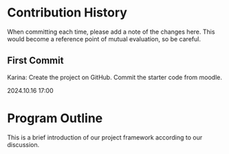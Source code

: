 # Contribution History #
When committing each time, please add a note of the changes here. This would become a reference point of mutual evaluation, so be careful.

First Commit 
----------
Karina: Create the project on GitHub. Commit the starter code from moodle.

2024.10.16 17:00





# Program Outline #
This is a brief introduction of our project framework according to our discussion.
